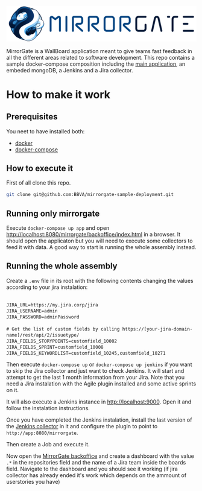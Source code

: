 ![MirrorGate](./docs/assets/logo.png)

MirrorGate is a WallBoard application meant to give teams fast feedback in all the different areas related to software development. This repo contains a sample docker-compose composition including the [main application](http://www.github.com/bbva/mirrorgate), an embeded mongoDB, a Jenkins and a Jira collector.

# How to make it work

## Prerequisites

You neet to have installed both:
- [docker](https://www.docker.com/)
- [docker-compose](https://docs.docker.com/compose/)

## How to execute it

First of all clone this repo.

```sh
git clone git@github.com:BBVA/mirrorgate-sample-deployment.git
```

## Running only mirrorgate

Execute `docker-compose up app` and open [http://localhost:8080/mirrorgate/backoffice/index.html](http://localhost:8080/mirrorgate/backoffice/index.html) in a browser. It should open the applicaton but you will need to execute some collectors to feed it with data. A good way to start is running the whole assembly instead.

## Running the whole assembly

Create a `.env` file in its root with the following contents changing the values according to your jira instalation:

```

JIRA_URL=https://my.jira.corp/jira
JIRA_USERNAME=admin
JIRA_PASSWORD=adminPassword

# Get the list of custom fields by calling https://[your-jira-domain-name]/rest/api/2/issuetype/
JIRA_FIELDS_STORYPOINTS=customfield_10002
JIRA_FIELDS_SPRINT=customfield_10008
JIRA_FIELDS_KEYWORDLIST=customfield_10245,customfield_10271

```

Then execute `docker-compose up` or `docker-compose up jenkins` if you want to skip the Jira collector and just want to check Jenkins. It will start and attempt to get the last 1 month information from your Jira. Note that you need a Jira instalation with the Agile plugin installed and some active sprints on it.

It will also execute a Jenkins instance in [http://localhost:9000](http://localhost:9000). Open it and follow the instalation instructions.

Once you have completed the Jenkins instalation, install the last version of the [Jenkins collector](https://github.com/BBVA/mirrorgate-jenkins-builds-collector) in it and configure the plugin to point to `http://app:8080/mirrorgate`.

Then create a Job and execute it.

Now open the [MirrorGate backoffice](http://localhost:8080/mirrorgate/backoffice/index.html) and create a dashboard with the value `.*` in the repositories field and the name of a Jira team inside the boards field. Navigate to the dashboard and you should see it working (if jira collector has already ended it's work which depends on the ammount of userstories you have)

